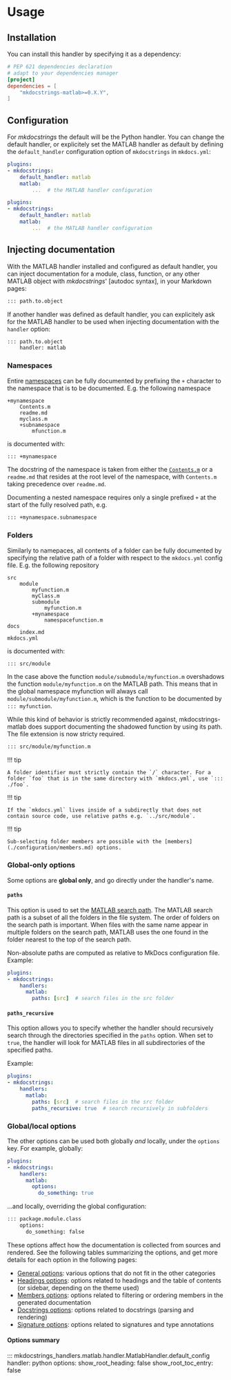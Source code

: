 # Usage

## Installation

You can install this handler by specifying it as a dependency:

```toml title="pyproject.toml"
# PEP 621 dependencies declaration
# adapt to your dependencies manager
[project]
dependencies = [
    "mkdocstrings-matlab>=0.X.Y",
]
```

## Configuration

For *mkdocstrings* the default will be the Python handler. You can change the default handler,
or explicitely set the MATLAB handler as default by defining the `default_handler`
configuration option of `mkdocstrings` in `mkdocs.yml`:

```yaml title="mkdocs.yml"
plugins:
- mkdocstrings:
    default_handler: matlab
    matlab:
        ...  # the MATLAB handler configuration
```

```yaml title="mkdocs.yml"
plugins:
- mkdocstrings:
    default_handler: matlab
    matlab:
        ...  # the MATLAB handler configuration
```

## Injecting documentation

With the MATLAB handler installed and configured as default handler, you can inject documentation for a module, class, function, or any other MATLAB object with *mkdocstrings*' [autodoc syntax], in your Markdown pages:

```md
::: path.to.object
```

If another handler was defined as default handler, you can explicitely ask for the MATLAB handler to be used when injecting documentation with the `handler` option:

```md
::: path.to.object
    handler: matlab
```
### Namespaces

Entire [namespaces](https://mathworks.com/help/matlab/matlab_oop/namespaces.html) can be fully documented by prefixing the `+` character to the namespace that is to be documented. E.g. the following namespace 

```tree
+mynamespace
    Contents.m
    readme.md
    myclass.m
    +subnamespace
        mfunction.m
```

is documented with:

```md
::: +mynamespace
```

The docstring of the namespace is taken from either the [`Contents.m`](https://mathworks.com/help/matlab/matlab_prog/create-a-help-summary-contents-m.html) or a `readme.md` that resides at the root level of the namespace, with `Contents.m` taking precedence over `readme.md`.

Documenting a nested namespace requires only a single prefixed `+` at the start of the fully resolved path, e.g. 

```md
::: +mynamespace.subnamespace
```

### Folders

Similarly to namepaces, all contents of a folder can be fully documented by specifying the relative path of a folder with respect to the `mkdocs.yml` config file. E.g. the following repository

```tree
src
    module
        myfunction.m
        myClass.m
        submodule
            myfunction.m
        +mynamespace
            namespacefunction.m
docs
    index.md
mkdocs.yml
```

is documented with:

```markdown
::: src/module
```

In the case above the function `module/submodule/myfunction.m` overshadows the function `module/myfunction.m` on the MATLAB path. This means that in the global namespace myfunction will always call `module/submodule/myfunction.m`, which is the function to be documented by `::: myfunction`. 

While this kind of behavior is strictly recommended against, mkdocstrings-matlab does support documenting the shadowed function by using its path. The file extension is now stricty required. 

```markdown
::: src/module/myfunction.m
```

!!! tip

    A folder identifier must strictly contain the `/` character. For a folder `foo` that is in the same directory with `mkdocs.yml`, use `::: ./foo`. 

!!! tip

    If the `mkdocs.yml` lives inside of a subdirectly that does not contain source code, use relative paths e.g. `../src/module`. 

!!! tip

    Sub-selecting folder members are possible with the [members](./configuration/members.md) options. 

### Global-only options

Some options are **global only**, and go directly under the handler's name.

#### `paths`

This option is used to set the [MATLAB search path](https://mathworks.com/help/matlab/matlab_env/what-is-the-matlab-search-path.html).  The MATLAB search path is a subset of all the folders in the file system. The order of folders on the search path is important.  When files with the same name appear in multiple folders on the search path,  MATLAB uses the one found in the folder nearest to the top of the search path.

Non-absolute paths are computed as relative to MkDocs configuration file. Example:

```yaml title="mkdocs.yml"
plugins:
- mkdocstrings:
    handlers:
      matlab:
        paths: [src]  # search files in the src folder
```


#### `paths_recursive`

This option allows you to specify whether the handler should recursively search through the directories specified in the `paths` option. When set to `true`, the handler will look for MATLAB files in all subdirectories of the specified paths.

Example:

```yaml title="mkdocs.yml"
plugins:
- mkdocstrings:
    handlers:
      matlab:
        paths: [src]  # search files in the src folder
        paths_recursive: true  # search recursively in subfolders
```

### Global/local options

The other options can be used both globally *and* locally, under the `options` key.
For example, globally:

```yaml title="mkdocs.yml"
plugins:
- mkdocstrings:
    handlers:
      matlab:
        options:
          do_something: true
```

...and locally, overriding the global configuration:

```md title="docs/some_page.md"
::: package.module.class
    options:
      do_something: false
```

These options affect how the documentation is collected from sources and rendered.
See the following tables summarizing the options, and get more details for each option
in the following pages:

- [General options](configuration/general.md): various options that do not fit in the other categories
- [Headings options](configuration/headings.md): options related to headings and the table of contents
    (or sidebar, depending on the theme used)
- [Members options](configuration/members.md): options related to filtering or ordering members
    in the generated documentation
- [Docstrings options](configuration/docstrings.md): options related to docstrings (parsing and rendering)
- [Signature options](configuration/signatures.md): options related to signatures and type annotations

#### Options summary

::: mkdocstrings_handlers.matlab.handler.MatlabHandler.default_config
    handler: python
    options:
      show_root_heading: false
      show_root_toc_entry: false
